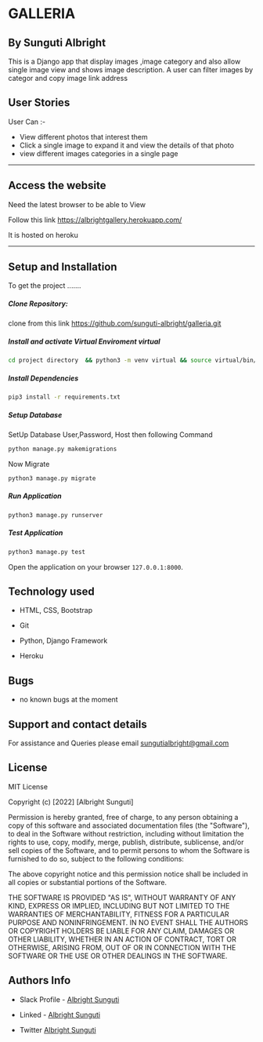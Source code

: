 # GALLERIA

## By Sunguti Albright

This is a Django app that display images ,image category and also allow single image view and shows image description. A user can filter images by categor and copy image link address

## User Stories  
User Can :-

* View different photos that interest them  
* Click a single image to expand it and view the details of that photo  
* view different images categories in a single page 
 

---
## Access the website
Need the latest browser to be able to View

Follow this link https://albrightgallery.herokuapp.com/

It is hosted on heroku

---

## Setup and Installation  
To get the project .......  
  
##### Clone Repository:  

clone from this link https://github.com/sunguti-albright/galleria.git

##### Install and activate Virtual Enviroment virtual  
 ```bash 
cd project directory  && python3 -m venv virtual && source virtual/bin/activate 
```  
##### Install Dependencies  
 ```bash 
 pip3 install -r requirements.txt 
```  
##### Setup Database  
  SetUp Database User,Password, Host then following Command  
 ```bash 
python manage.py makemigrations 
 ``` 
 Now Migrate  
 ```bash 
 python3 manage.py migrate 
```
##### Run Application  
 ```bash 
 python3 manage.py runserver
```
##### Test Application  
 ```bash 
 python3 manage.py test
```
Open the application on your browser `127.0.0.1:8000`.  
  
  
## Technology used  
  
* HTML, CSS, Bootstrap

* Git

* Python, Django Framework

* Heroku 
  
  
## Bugs  
* no known bugs at the moment
  

## Support and contact details
For assistance and Queries please email sungutialbright@gmail.com


 ## License
 
 MIT License
 
 Copyright (c) [2022] [Albright Sunguti]
 
 Permission is hereby granted, free of charge, to any person obtaining a copy
 of this software and associated documentation files (the "Software"), to deal
 in the Software without restriction, including without limitation the rights
 to use, copy, modify, merge, publish, distribute, sublicense, and/or sell
 copies of the Software, and to permit persons to whom the Software is
 furnished to do so, subject to the following conditions:
 
 The above copyright notice and this permission notice shall be included in all
 copies or substantial portions of the Software.
 
 THE SOFTWARE IS PROVIDED "AS IS", WITHOUT WARRANTY OF ANY KIND, EXPRESS OR
 IMPLIED, INCLUDING BUT NOT LIMITED TO THE WARRANTIES OF MERCHANTABILITY,
 FITNESS FOR A PARTICULAR PURPOSE AND NONINFRINGEMENT. IN NO EVENT SHALL THE
 AUTHORS OR COPYRIGHT HOLDERS BE LIABLE FOR ANY CLAIM, DAMAGES OR OTHER
 LIABILITY, WHETHER IN AN ACTION OF CONTRACT, TORT OR OTHERWISE, ARISING FROM,
 OUT OF OR IN CONNECTION WITH THE SOFTWARE OR THE USE OR OTHER DEALINGS IN THE
 SOFTWARE.
 
 ## Authors Info
 
 * Slack Profile - [Albright Sunguti](https://moringaclassroom.slack.com/team/U032HD2N1BR)
 
 * Linked - [Albright Sunguti](https://www.linkedin.com/in/albright-sunguti-405102216/?lipi=urn%3Ali%3Apage%3Ad_flagship3_feed%3BNh2x%2Bvb8SCC4Lxni8rynqg%3D%3D)
 
 * Twitter [Albright Sunguti](@bright_sunguti)
